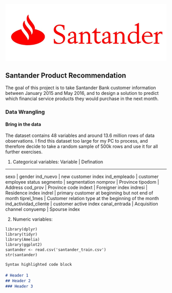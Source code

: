 ![image Santander](v2-c3f8056348b2ce53c9455da5936b0679_1200x500.jpg)
## Santander Product Recommendation

The goal of this project is to take Santander Bank customer information between January 2015 and May 2016, and to design a solution to predict which financial service products they would purchase in the next month. 

### Data Wrangling

#### Bring in the data

The dataset contains 48 variables and around 13.6 million rows of data observations. I find this dataset too large for my PC to process, and therefore decide to take a random sample of 500k rows and use it for all further exercises.

1. Categorical variables:
Variable | Defination
----------------------
sexo | gender
ind_nuevo | new customer index 
ind_empleado | customer employee status
segmento | segmentation
nomprov | Province 
tipodom | Address
cod_prov | Province code
indext | Foreigner index
indresi | Residence index
indrel | primary customer at beginning but not end of month
tiprel_1mes | Customer relation type at the beginning of the month
ind_actividad_cliente | customer active index
canal_entrada | Acquisition channel
conyuemp | Spourse index

2. Numeric variables:

```{r}
library(dplyr)
library(tidyr)
library(Amelia)
library(ggplot2)
santander <- read.csv('santander_train.csv')
str(santander)
```

```markdown
Syntax highlighted code block

# Header 1
## Header 2
### Header 3





